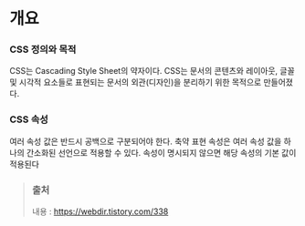 # 개요

### CSS 정의와 목적

CSS는 Cascading Style Sheet의 약자이다. CSS는 문서의 콘텐츠와 레이아웃, 글꼴 및 시각적 요소들로 표현되는 문서의 외관(디자인)을 분리하기 위한 목적으로 만들어졌다.

### CSS 속성

여러 속성 값은 반드시 공백으로 구분되어야 한다.
축약 표현 속성은 여러 속성 값을 하나의 간소화된 선언으로 적용할 수 있다.
속성이 명시되지 않으면 해당 속성의 기본 값이 적용된다

> ### 출처
>
> 내용 : https://webdir.tistory.com/338
